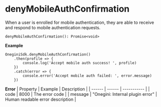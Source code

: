 # denyMobileAuthConfirmation

When a user is enrolled for mobile authentication, they are able to receive and respond to mobile authentication requests. 

`denyMobileAuthConfirmation(): Promise<void>`

**Example**
```
OneginiSdk.denyMobileAuthConfirmation()
    .then(profile => {
        console.log('Accept mobile auth success! ', profile)
    })
    .catch(error => {
        console.error('Accept mobile auth failed: ', error.message)
    })
```

**Error**
| Property | Example | Description |
| ------ | ------ |  ----------- |
| code   | 8000   | The error code |
| message   | "Onegini: Internal plugin error"   | Human readable error description |
